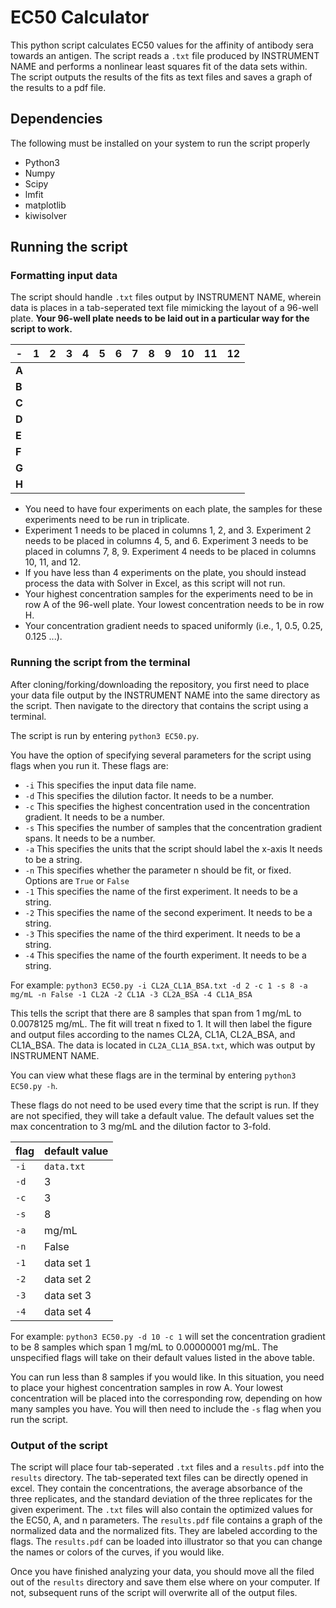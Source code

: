 # EC50 Calculator

This python script calculates EC50 values for the affinity of antibody sera towards an antigen. The script reads a `.txt` file produced by INSTRUMENT NAME and performs a nonlinear least squares fit of the data sets within. The script outputs the results of the fits as text files and saves a graph of the results to a pdf file.

## Dependencies

The following must be installed on your system to run the script properly

- Python3
- Numpy
- Scipy
- lmfit
- matplotlib
- kiwisolver

## Running the script

### Formatting input data

The script should handle `.txt` files output by INSTRUMENT NAME, wherein data is places in a tab-seperated text file mimicking the layout of a 96-well plate. **Your 96-well plate needs to be laid out in a particular way for the script to work.**


| - | 1 | 2 | 3 | 4 | 5 | 6 | 7 | 8 | 9 | 10 | 11 | 12 |
| --- | --- | --- | --- | --- | --- | --- | --- | --- | --- | --- | --- | --- |
| **A** |  |  |  |  |  |  |  |  |  |  |  |  |
| **B** | | | | | | | | | | | | |
| **C** | | | | | | | | | | | | |
| **D** | | | | | | | | | | | | |
| **E** | | | | | | | | | | | | |
| **F** | | | | | | | | | | | | |
| **G** | | | | | | | | | | | | |
| **H** | | | | | | | | | | | | | |

- You need to have four experiments on each plate, the samples for these experiments need to be run in triplicate.
- Experiment 1 needs to be placed in columns 1, 2, and 3. Experiment 2 needs to be placed in columns 4, 5, and 6. Experiment 3 needs to be placed in columns 7, 8, 9. Experiment 4 needs to be placed in columns 10, 11, and 12.
- If you have less than 4 experiments on the plate, you should instead process the data with Solver in Excel, as this script will not run.
- Your highest concentration samples for the experiments need to be in row A of the 96-well plate. Your lowest concentration needs to be in row H.
- Your concentration gradient needs to spaced uniformly (i.e., 1, 0.5, 0.25, 0.125 ...).

### Running the script from the terminal

After cloning/forking/downloading the repository, you first need to place your data file output by the INSTRUMENT NAME into the same directory as the script. Then navigate to the directory that contains the script using a terminal.

The script is run by entering `python3 EC50.py`.

You have the option of specifying several parameters for the script using flags when you run it. These flags are:

- `-i` This specifies the input data file name.
- `-d` This specifies the dilution factor. It needs to be a number.
- `-c` This specifies the highest concentration used in the concentration gradient. It needs to be a number.
- `-s` This specifies the number of samples that the concentration gradient spans. It needs to be a number.
- `-a` This specifies the units that the script should label the x-axis It needs to be a string.
- `-n` This specifies whether the parameter n should be fit, or fixed. Options are `True` or `False`
- `-1` This specifies the name of the first experiment. It needs to be a string.
- `-2` This specifies the name of the second experiment. It needs to be a string.
- `-3` This specifies the name of the third experiment. It needs to be a string.
- `-4` This specifies the name of the fourth experiment. It needs to be a string.

For example: `python3 EC50.py -i CL2A_CL1A_BSA.txt -d 2 -c 1 -s 8 -a mg/mL -n False -1 CL2A -2 CL1A -3 CL2A_BSA -4 CL1A_BSA`

This tells the script that there are 8 samples that span from 1 mg/mL to 0.0078125 mg/mL. The fit will treat n fixed to 1. It will then label the figure and output files according to the names CL2A, CL1A, CL2A_BSA, and CL1A_BSA. The data is located in `CL2A_CL1A_BSA.txt`, which was output by INSTRUMENT NAME.

You can view what these flags are in the terminal by entering `python3 EC50.py -h`.

These flags do not need to be used every time that the script is run. If they are not specified, they will take a default value. The default values set the max concentration to 3 mg/mL and the dilution factor to 3-fold.

| flag | default value |
| --- | --- |
| `-i` | `data.txt` |
| `-d` | 3 |
| `-c` | 3 |
| `-s` | 8 |
| `-a` | mg/mL |
| `-n` | False |
| `-1` | data set 1 |
| `-2` | data set 2 |
| `-3` | data set 3 |
| `-4` | data set 4 |

For example: `python3 EC50.py -d 10 -c 1` will set the concentration gradient to be 8 samples which span 1 mg/mL to 0.00000001 mg/mL. The unspecified flags will take on their default values listed in the above table.

You can run less than 8 samples if you would like. In this situation, you need to place your highest concentration samples in row A. Your lowest concentration will be placed into the corresponding row, depending on how many samples you have. You will then need to include the `-s` flag when you run the script.


### Output of the script

The script will place four tab-seperated `.txt` files and a `results.pdf` into the `results` directory. The tab-seperated text files can be directly opened in excel. They contain the concentrations, the average absorbance of the three replicates, and the standard deviation of the three replicates for the given experiment. The `.txt` files will also contain the optimized values for the EC50, A, and n parameters. The `results.pdf` file contains a graph of the normalized data and the normalized fits. They are labeled according to the flags. The `results.pdf` can be loaded into illustrator so that you can change the names or colors of the curves, if you would like.

Once you have finished analyzing your data, you should move all the filed out of  the `results` directory and save them else where on your computer. If not, subsequent runs of the script will overwrite all of the output files.
